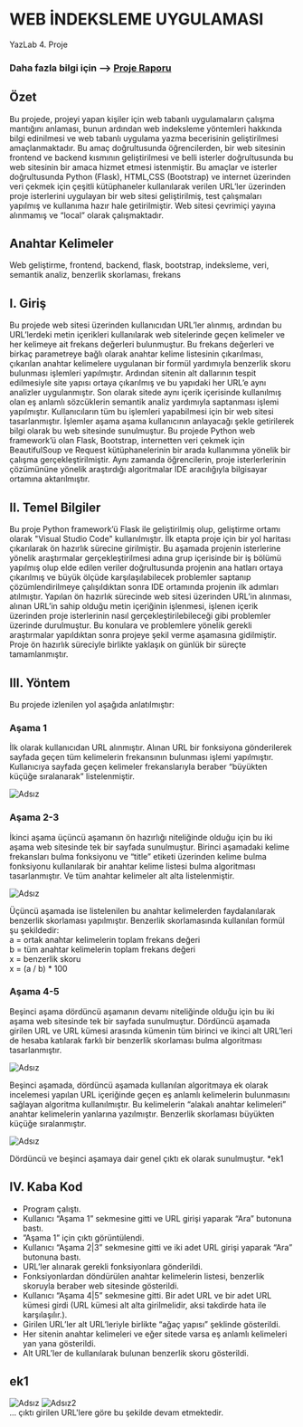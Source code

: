 # WEB İNDEKSLEME UYGULAMASI
YazLab 4. Proje

### Daha fazla bilgi için --> [Proje Raporu](https://github.com/mustafayigit34/webIndex-YazLab/files/6249710/Rapor.pdf)

## Özet
Bu projede, projeyi yapan kişiler
için web tabanlı uygulamaların çalışma 
mantığını anlaması, bunun ardından web 
indeksleme yöntemleri hakkında bilgi edinilmesi ve web tabanlı uygulama yazma 
becerisinin geliştirilmesi amaçlanmaktadır. 
Bu amaç doğrultusunda öğrencilerden, bir 
web sitesinin frontend ve backend kısmının 
geliştirilmesi ve belli isterler doğrultusunda bu web sitesinin bir amaca hizmet etmesi istenmiştir. 
Bu amaçlar ve isterler doğrultusunda 
Python (Flask), HTML,CSS (Bootstrap) ve 
internet üzerinden veri çekmek için çeşitli 
kütüphaneler kullanılarak verilen URL’ler 
üzerinden proje isterlerini uygulayan bir 
web sitesi geliştirilmiş, test çalışmaları 
yapılmış ve kullanıma hazır hale getirilmiştir. Web sitesi çevrimiçi yayına alınmamış ve “local” olarak çalışmaktadır.

## Anahtar Kelimeler
Web geliştirme, frontend, backend, 
flask, bootstrap, indeksleme, veri, 
semantik analiz, benzerlik skorlaması, 
frekans

## I. Giriş
Bu projede web sitesi üzerinden kullanıcıdan URL’ler alınmış, ardından bu 
URL’lerdeki metin içerikleri kullanılarak 
web sitelerinde geçen kelimeler ve her kelimeye ait frekans değerleri bulunmuştur.
Bu frekans değerleri ve birkaç parametreye 
bağlı olarak anahtar kelime listesinin çıkarılması, çıkarılan anahtar kelimelere uygulanan bir formül yardımıyla benzerlik skoru bulunması işlemleri yapılmıştır. Ardından sitenin alt dallarının tespit edilmesiyle 
site yapısı ortaya çıkarılmış ve bu yapıdaki 
her URL’e aynı analizler uygulanmıştır.
Son olarak sitede aynı içerik içerisinde kullanılmış olan eş anlamlı sözcüklerin semantik analiz yardımıyla saptanması işlemi 
yapılmıştır. Kullanıcıların tüm bu işlemleri 
yapabilmesi için bir web sitesi tasarlanmıştır. İşlemler aşama aşama kullanıcının anlayacağı şekle getirilerek bilgi olarak bu
web sitesinde sunulmuştur.
Bu projede Python web framework’ü olan 
Flask, Bootstrap, internetten veri çekmek 
için BeautifulSoup ve Request kütüphanelerinin bir arada kullanımına yönelik bir 
çalışma gerçekleştirilmiştir. Aynı zamanda 
öğrencilerin, proje isterlerlerinin çözümününe yönelik araştırdığı algoritmalar IDE
aracılığıyla bilgisayar ortamına aktarılmıştır.

## II. Temel Bilgiler
Bu proje Python framework’ü Flask ile 
geliştirilmiş olup, geliştirme ortamı olarak 
"Visual Studio Code" kullanılmıştır. İlk 
etapta proje için bir yol haritası çıkarılarak 
ön hazırlık sürecine girilmiştir. Bu aşamada projenin isterlerine yönelik araştırmalar 
gerçekleştirilmesi adına grup içerisinde bir 
iş bölümü yapılmış olup elde edilen veriler 
doğrultusunda projenin ana hatları ortaya 
çıkarılmış ve büyük ölçüde karşılaşılabilecek problemler saptanıp çözümlendirilmeye çalışıldıktan sonra IDE ortamında projenin ilk adımları atılmıştır.
Yapılan ön hazırlık sürecinde web sitesi 
üzerinden URL’in alınması, alınan URL’in 
sahip olduğu metin içeriğinin işlenmesi, işlenen içerik üzerinden proje isterlerinin nasıl gerçekleştirilebileceği gibi problemler
üzerinde durulmuştur. Bu konulara ve
problemlere yönelik gerekli araştırmalar 
yapıldıktan sonra projeye şekil verme aşamasına gidilmiştir. 
Proje ön hazırlık süreciyle birlikte yaklaşık
on günlük bir süreçte tamamlanmıştır.

## III. Yöntem
Bu projede izlenilen yol aşağıda anlatılmıştır:

### Aşama 1
İlk olarak kullanıcıdan URL alınmıştır. 
Alınan URL bir fonksiyona gönderilerek 
sayfada geçen tüm kelimelerin frekansının 
bulunması işlemi yapılmıştır. Kullanıcıya 
sayfada geçen kelimeler frekanslarıyla beraber “büyükten küçüğe sıralanarak” listelenmiştir.

![Adsız](https://user-images.githubusercontent.com/65903573/113418572-70350100-93ce-11eb-902a-c8c3aaecdefe.png)

### Aşama 2-3
İkinci aşama üçüncü aşamanın ön hazırlığı 
niteliğinde olduğu için bu iki aşama web 
sitesinde tek bir sayfada sunulmuştur.
Birinci aşamadaki kelime frekansları bulma fonksiyonu ve “title” etiketi üzerinden
kelime bulma fonksiyonu kullanılarak bir 
anahtar kelime listesi bulma algoritması tasarlanmıştır. Ve tüm anahtar kelimeler alt 
alta listelenmiştir.

![Adsız](https://user-images.githubusercontent.com/65903573/113418813-e2a5e100-93ce-11eb-91bb-49242d7c1715.png)

Üçüncü aşamada ise listelenilen bu anahtar 
kelimelerden faydalanılarak benzerlik
skorlaması yapılmıştır. Benzerlik skorlamasında kullanılan formül şu şekildedir: <br>
a = ortak anahtar kelimelerin toplam 
frekans değeri <br>
b = tüm anahtar kelimelerin toplam 
frekans değeri <br>
x = benzerlik skoru <br>
x = (a / b) * 100

### Aşama 4-5
Beşinci aşama dördüncü aşamanın devamı 
niteliğinde olduğu için bu iki aşama web 
sitesinde tek bir sayfada sunulmuştur.
Dördüncü aşamada girilen URL ve URL 
kümesi arasında kümenin tüm birinci ve 
ikinci alt URL’leri de hesaba katılarak 
farklı bir benzerlik skorlaması bulma algoritması tasarlanmıştır.

![Adsız](https://user-images.githubusercontent.com/65903573/113419165-95763f00-93cf-11eb-831b-1fbc97cea5a6.png)

Beşinci aşamada, dördüncü aşamada 
kullanılan algoritmaya ek olarak 
incelemesi yapılan URL içeriğinde geçen 
eş anlamlı kelimelerin bulunmasını 
sağlayan algoritma kullanılmıştır. Bu 
kelimelerin “alakalı anahtar kelimeleri” 
anahtar kelimelerin yanlarına yazılmıştır.
Benzerlik skorlaması büyükten küçüğe 
sıralanmıştır.

![Adsız](https://user-images.githubusercontent.com/65903573/113419494-3b29ae00-93d0-11eb-91d5-f03ed0dd96c5.png)

Dördüncü ve beşinci aşamaya dair genel 
çıktı ek olarak sunulmuştur. *ek1

## IV. Kaba Kod
* Program çalıştı.
* Kullanıcı “Aşama 1” sekmesine gitti ve 
URL girişi yaparak “Ara” butonuna bastı.
* ”Aşama 1” için çıktı görüntülendi.
* Kullanıcı “Aşama 2|3” sekmesine gitti ve 
iki adet URL girişi yaparak “Ara” 
butonuna bastı.
* URL’ler alınarak gerekli fonksiyonlara 
gönderildi.
* Fonksiyonlardan döndürülen anahtar 
kelimelerin listesi, benzerlik skoruyla 
beraber web sitesinde gösterildi.
* Kullanıcı “Aşama 4|5” sekmesine gitti. 
Bir adet URL ve bir adet URL kümesi 
girdi (URL kümesi alt alta girilmelidir, 
aksi takdirde hata ile karşılaşılır.).
* Girilen URL’ler alt URL’leriyle birlikte 
“ağaç yapısı” şeklinde gösterildi.
* Her sitenin anahtar kelimeleri ve eğer 
sitede varsa eş anlamlı kelimeleri yan yana 
gösterildi.
* Alt URL’ler de kullanılarak bulunan 
benzerlik skoru gösterildi.

## ek1

![Adsız](https://user-images.githubusercontent.com/65903573/113419649-8774ee00-93d0-11eb-8adb-5d21fca891af.png)
![Adsız2](https://user-images.githubusercontent.com/65903573/113419664-9196ec80-93d0-11eb-90fc-781d6c6a061e.png) <br>
... çıktı girilen URL'lere göre bu şekilde devam etmektedir.


